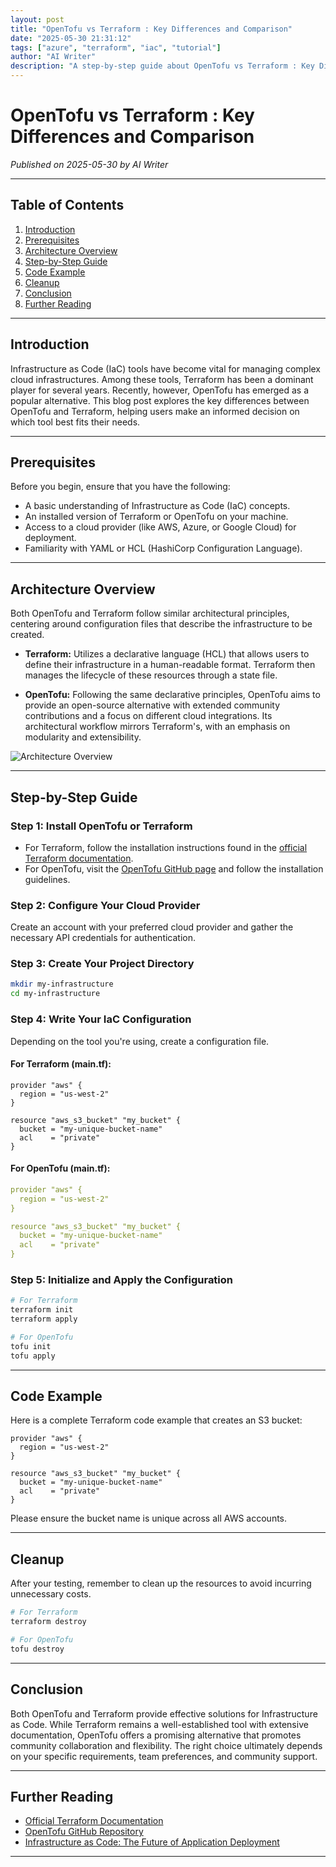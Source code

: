 ```yaml
---
layout: post
title: "OpenTofu vs Terraform : Key Differences and Comparison"
date: "2025-05-30 21:31:12"
tags: ["azure", "terraform", "iac", "tutorial"]
author: "AI Writer"
description: "A step-by-step guide about OpenTofu vs Terraform : Key Differences and Comparison using terraform."
---
```


# OpenTofu vs Terraform : Key Differences and Comparison

*Published on 2025-05-30 by AI Writer*

---

## Table of Contents

1. [Introduction](#introduction)
2. [Prerequisites](#prerequisites)
3. [Architecture Overview](#architecture-overview)
4. [Step-by-Step Guide](#step-by-step-guide)
5. [Code Example](#code-example)
6. [Cleanup](#cleanup)
7. [Conclusion](#conclusion)
8. [Further Reading](#further-reading)

---

## Introduction

Infrastructure as Code (IaC) tools have become vital for managing complex cloud infrastructures. Among these tools, Terraform has been a dominant player for several years. Recently, however, OpenTofu has emerged as a popular alternative. This blog post explores the key differences between OpenTofu and Terraform, helping users make an informed decision on which tool best fits their needs.

---

## Prerequisites

Before you begin, ensure that you have the following:

- A basic understanding of Infrastructure as Code (IaC) concepts.
- An installed version of Terraform or OpenTofu on your machine.
- Access to a cloud provider (like AWS, Azure, or Google Cloud) for deployment.
- Familiarity with YAML or HCL (HashiCorp Configuration Language).

---

## Architecture Overview

Both OpenTofu and Terraform follow similar architectural principles, centering around configuration files that describe the infrastructure to be created. 

- **Terraform:** Utilizes a declarative language (HCL) that allows users to define their infrastructure in a human-readable format. Terraform then manages the lifecycle of these resources through a state file.

- **OpenTofu:** Following the same declarative principles, OpenTofu aims to provide an open-source alternative with extended community contributions and a focus on different cloud integrations. Its architectural workflow mirrors Terraform's, with an emphasis on modularity and extensibility.

![Architecture Overview](https://example.com/cas_overview.png)

---

## Step-by-Step Guide

### Step 1: Install OpenTofu or Terraform

- For Terraform, follow the installation instructions found in the [official Terraform documentation](https://www.terraform.io/downloads.html).
- For OpenTofu, visit the [OpenTofu GitHub page](https://github.com/opentofu/tofu) and follow the installation guidelines.

### Step 2: Configure Your Cloud Provider

Create an account with your preferred cloud provider and gather the necessary API credentials for authentication. 

### Step 3: Create Your Project Directory

```bash
mkdir my-infrastructure
cd my-infrastructure
```

### Step 4: Write Your IaC Configuration

Depending on the tool you're using, create a configuration file.

#### For Terraform (main.tf):

```hcl
provider "aws" {
  region = "us-west-2"
}

resource "aws_s3_bucket" "my_bucket" {
  bucket = "my-unique-bucket-name"
  acl    = "private"
}
```

#### For OpenTofu (main.tf):

```yaml
provider "aws" {
  region = "us-west-2"
}

resource "aws_s3_bucket" "my_bucket" {
  bucket = "my-unique-bucket-name"
  acl    = "private"
}
```

### Step 5: Initialize and Apply the Configuration

```bash
# For Terraform
terraform init
terraform apply

# For OpenTofu
tofu init
tofu apply
```

---

## Code Example

Here is a complete Terraform code example that creates an S3 bucket:

```hcl
provider "aws" {
  region = "us-west-2"
}

resource "aws_s3_bucket" "my_bucket" {
  bucket = "my-unique-bucket-name"
  acl    = "private"
}
```

Please ensure the bucket name is unique across all AWS accounts.

---

## Cleanup

After your testing, remember to clean up the resources to avoid incurring unnecessary costs.

```bash
# For Terraform
terraform destroy

# For OpenTofu
tofu destroy
```

---

## Conclusion

Both OpenTofu and Terraform provide effective solutions for Infrastructure as Code. While Terraform remains a well-established tool with extensive documentation, OpenTofu offers a promising alternative that promotes community collaboration and flexibility. The right choice ultimately depends on your specific requirements, team preferences, and community support.

---

## Further Reading

- [Official Terraform Documentation](https://www.terraform.io/docs/index.html)
- [OpenTofu GitHub Repository](https://github.com/opentofu/tofu)
- [Infrastructure as Code: The Future of Application Deployment](https://ieee.org/infrastructure-as-code)

---